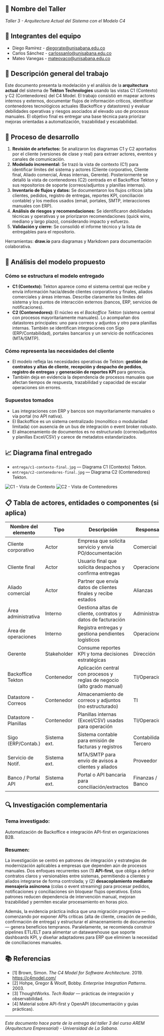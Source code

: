 ## 🔖 Nombre del Taller
_Taller 3 - Arquitectura Actual del Sistema con el Modelo C4_

## 👥 Integrantes del equipo
- Diego Ramírez - diegorate@unisabana.edu.co  
- Carlos Sánchez - carlossanlo@unisabana.edu.co
- Mateo Vanegas - mateovaco@unisabana.edu.co

## 🧠 Descripción general del trabajo
Este documento presenta la modelación y el análisis de la **arquitectura actual** del sistema de **Tekton Technologies** usando las vistas C1 (Contexto) y C2 (Contenedores) del C4 Model. El trabajo consistió en mapear actores internos y externos, documentar flujos de información críticos, identificar contenedores tecnológicos actuales (Backoffice y datastores) y evaluar debilidades operativas y riesgos asociados al elevado uso de procesos manuales. El objetivo final es entregar una base técnica para priorizar mejoras orientadas a automatización, trazabilidad y escalabilidad.

## 🔧 Proceso de desarrollo
1. **Revisión de artefactos:** Se analizaron los diagramas C1 y C2 aportados por el cliente (versiones de clase y real) para extraer actores, eventos y canales de comunicación.  
2. **Modelado incremental:** Se trazó la vista de contexto (C1) para identificar límites del sistema y actores (Cliente corporativo, Cliente final, Aliado comercial, Áreas internas, Gerente). Posteriormente se detalló la vista de contenedores (C2) centrada en el Backoffice Tekton y sus repositorios de soporte (correos/adjuntos y planillas internas).  
3. **Inventario de flujos y datos:** Se documentaron los flujos críticos (alta clientes, pedidos, registro de entregas, reportes KPI, conciliación contable) y los medios usados (email, portales, SMTP, interacciones manuales con ERP).  
4. **Análisis de riesgos y recomendaciones:** Se identificaron debilidades técnicas y operativas y se priorizaron recomendaciones (quick wins, mediano y largo plazo), considerando impacto y esfuerzo.  
5. **Validación y cierre:** Se consolidó el informe técnico y la lista de entregables para el repositorio.

Herramientas: **draw.io** para diagramas y Markdown para documentación colaborativa.

## 🧩 Análisis del modelo propuesto
### Cómo se estructura el modelo entregado
- **C1 (Contexto):** Tekton aparece como el sistema central que recibe y envía información hacia/desde clientes corporativos y finales, aliados comerciales y áreas internas. Describe claramente los límites del sistema y los puntos de interacción externos (bancos, ERP, servicios de notificaciones).  
- **C2 (Contenedores):** El núcleo es el *Backoffice Tekton* (sistema central con procesos mayoritariamente manuales). Lo acompañan dos datastores principales: uno para correos y adjuntos y otro para planillas internas. También se identifican integraciones con Sigo (ERP/Contabilidad), portales bancarios y un servicio de notificaciones (MTA/SMTP).

### Cómo representa las necesidades del cliente
- El modelo refleja las necesidades operativas de Tekton: **gestión de contratos y altas de cliente**, **recepción y despacho de pedidos**, **registro de entregas** y **generación de reportes KPI** para gerencia.  
- También deja en evidencia la dependencia de procesos manuales que afectan tiempos de respuesta, trazabilidad y capacidad de escalar operaciones sin errores.

### Supuestos tomados
- Las integraciones con ERP y bancos son mayoritariamente manuales o vía portal (no API nativa).  
- El Backoffice es un sistema centralizado (monolítico o modularidad limitada) con ausencia de un bus de integración o event broker robusto.  
- El almacenamiento de documentos es no estructurado (correo/adjuntos y planillas Excel/CSV) y carece de metadatos estandarizados.

## 📈 Diagrama final entregado

- `entrega/c1-contexto-final.jpg` — Diagrama C1 (Contexto) Tekton.  
- `entrega/c2-contenedores-final.jpg` — Diagrama C2 (Contenedores) Tekton.  

![C1 - Vista de Contexto](c1-contexto-final.jpg)
![C2 - Vista de Contenedores](c2-contenedores-final.jpg)




## 📋 Tabla de actores, entidades o componentes (si aplica)

| Nombre del elemento   | Tipo         | Descripción | Responsable |
|-----------------------|--------------|-------------|-------------|
| Cliente corporativo   | Actor        | Empresa que solicita servicio y envía PO/documentación | Comercial |
| Cliente final         | Actor        | Usuario final que solicita despachos y confirma entregas | Operaciones |
| Aliado comercial      | Actor        | Partner que envía datos de clientes finales y recibe estados | Alianzas |
| Área administrativa   | Interno      | Gestiona altas de cliente, contratos y datos de facturación | Administración |
| Área de operaciones   | Interno      | Registra entregas y gestiona pendientes logísticos | Operaciones |
| Gerente               | Stakeholder  | Consume reportes KPI y toma decisiones estratégicas | Dirección |
| Backoffice Tekton     | Contenedor   | Aplicación central con procesos y reglas de negocio (alto grado manual) | TI/Operaciones |
| Datastore - Correos   | Contenedor   | Almacenamiento de correos y adjuntos (no estructurado) | TI |
| Datastore - Planillas | Contenedor   | Planillas internas (Excel/CSV) usadas para operación | TI/Operaciones |
| Sigo (ERP/Contab.)    | Sistema ext. | Sistema contable para emisión de facturas y registros | Contabilidad / Tercero |
| Servicio de Notif.    | Sistema ext. | MTA/SMTP para envío de avisos a clientes y aliados | Proveedor |
| Banco / Portal API    | Sistema ext. | Portal o API bancaria para conciliación/extractos | Finanzas / Banco |

## 🔍 Investigación complementaria
### Tema investigado:
Automatización de Backoffice e integración API-first en organizaciones B2B.

### Resumen:
La investigación se centró en patrones de integración y estrategias de modernización aplicables a empresas que dependen aún de procesos manuales. Dos enfoques recurrentes son (1) **API-first**, que obliga a definir contratos claros y versionables entre sistemas, permitiendo a clientes y aliados integrarse de forma controlada; y (2) **desacoplamiento mediante mensajería asíncrona** (colas o event streaming) para procesar pedidos, notificaciones y conciliaciones sin bloquear flujos operativos. Estos patrones reducen dependencia de intervención manual, mejoran trazabilidad y permiten escalar procesamiento en horas pico.

Además, la evidencia práctica indica que una migración progresiva —comenzando por exponer APIs críticas (alta de cliente, creación de pedido, confirmación de entrega) y estructurar el almacenamiento de documentos— genera beneficios tempranos. Paralelamente, se recomienda construir pipelines ETL/ELT para alimentar un datawarehouse que soporte dashboards KPI, y diseñar adaptadores para ERP que eliminen la necesidad de conciliaciones manuales.

## 📚 Referencias
- [1] Brown, Simon. *The C4 Model for Software Architecture*. 2019. https://c4model.com/  
- [2] Hohpe, Gregor & Woolf, Bobby. *Enterprise Integration Patterns*. 2003.  
- [3] ThoughtWorks. *Tech Radar* — prácticas de integración y observabilidad.  
- [4] Material sobre API-first y OpenAPI (documentación y guías prácticas).

---

_Este documento hace parte de la entrega del taller 3 del curso AREM (Arquitectura Empresarial) - Universidad de La Sabana._

